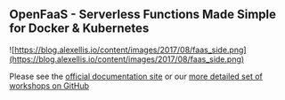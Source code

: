## OpenFaaS - Serverless Functions Made Simple for Docker & Kubernetes 

![https://blog.alexellis.io/content/images/2017/08/faas_side.png](https://blog.alexellis.io/content/images/2017/08/faas_side.png)

Please see the [official documentation site](https://docs.openfaas.com) or our [more detailed set of workshops on GitHub](https://github.com/openfaas/workshop#openfaas-workshop)
